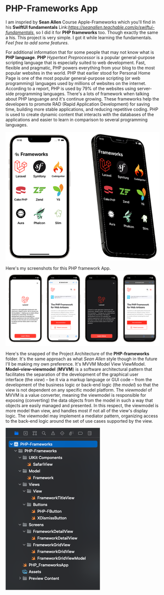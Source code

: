# PHP-Frameworks App

I am inspried by **Sean Allen** Course Apple-Frameworks which you'll find in his **SwiftUI fundamentals** 
Link:*https://seanallen.teachable.com/p/swiftui-fundamentals*, so I did it for **PHP frameworks** too. Though exactly the same a his. This project is very simple. I got it while learning the fundamentals. *Feel free to add some features*. 

For additional information that for some people that may not know what is **PHP language**. **PHP** *Hypertext Preprocessor* is a popular general-purpose scripting language that is especially suited to web development. Fast, flexible and pragmatic, PHP powers everything from your blog to the most popular websites in the world. PHP that earlier stood for Personal Home Page is one of the most popular general-purpose scripting (or web programming) languages used by millions of websites on the internet. According to a report, PHP is used by 79% of the websites using server-side programming languages. There's a lots of framework when talking about PHP languange and it's continue growing. These frameworks help the developers to promote RAD (Rapid Application Development) for saving time, building more stable applications, and reducing repetitive coding. PHP is used to create dynamic content that interacts with the databases of the applications and easier to learn in comparison to several programming languages.

![images/dark-mode-php-framework.png](images/PHP-frameworks_light-dark-mode_screenshot.png)


Here's my screenshots for this PHP framework App.
![](images/PHP-frameworks_light-darkMode_screenshot.png)






Here's the snapped of the Project Architecture of the **PHP-frameworks** folder. It's the same approach as what *Sean Allen* style though in the future I'll be making my own preference. It's MVVM Model View ViewModel. **Model–view–viewmodel** (**MVVM**) is a software architectural pattern that facilitates the separation of the development of the graphical user interface (the *view*) – be it via a markup language or GUI code – from the development of the business logic or back-end logic (the *model*) so that the view is not dependent on any specific model platform. The *viewmodel* of MVVM is a value converter, meaning the viewmodel is responsible for exposing (converting) the data objects from the model in such a way that objects are easily managed and presented. In this respect, the viewmodel is more model than view, and handles most if not all of the view's display logic. The viewmodel may implement a mediator pattern, organizing access to the back-end logic around the set of use cases supported by the view.

![images/ProjectArchitecture.png](images/ProjectArchitecture.png)
